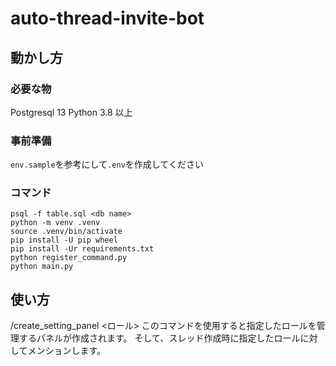 # auto-thread-invite-bot

## 動かし方
### 必要な物
Postgresql 13
Python 3.8 以上

### 事前準備
`env.sample`を参考にして`.env`を作成してください

### コマンド
```
psql -f table.sql <db name>
python -m venv .venv
source .venv/bin/activate
pip install -U pip wheel
pip install -Ur requirements.txt
python register_command.py
python main.py
```

## 使い方
/create_setting_panel <ロール>
このコマンドを使用すると指定したロールを管理するパネルが作成されます。
そして、スレッド作成時に指定したロールに対してメンションします。
